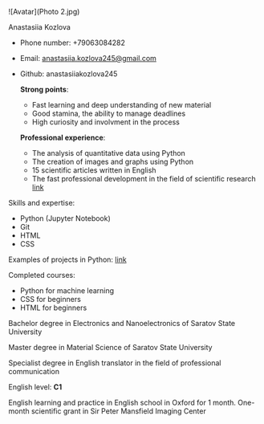 ![Avatar](Photo 2.jpg)

Anastasiia Kozlova

* Phone number: +79063084282
* Email: anastasiia.kozlova245@gmail.com
* Github: anastasiiakozlova245
   
   **Strong points**:
     * Fast learning and deep understanding of new material
     * Good stamina, the ability to manage deadlines
     * High curiosity and involvment in the process
   
   **Professional experience**:
     * The analysis of quantitative data using Python
     * The creation of images and graphs using Python
     * 15 scientific articles written in English
     * The fast professional development in the field of scientific research 
       [link](https://scholar.google.com/citations?user=7Y3ov5kAAAAJ&hl=en)
     
Skills and expertise:
  * Python (Jupyter Notebook)
  * Git
  * HTML
  * CSS

Examples of projects in Python:
  [link](https://github.com/anastasiiakozlova245)

Completed courses:
  * Python for machine learning
  * CSS for beginners
  * HTML for beginners
   
 Bachelor degree in Electronics and Nanoelectronics of Saratov State University
  
 Master degree in Material Science of Saratov State University
   
 Specialist degree in English translator in the field of professional communication
   
English level: **C1** 
     
  English learning and practice in English school in Oxford for 1 month.
  One-month scientific grant in Sir Peter Mansfield Imaging Center
